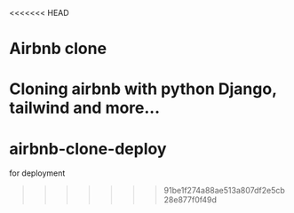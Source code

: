 <<<<<<< HEAD
# Airbnb clone

Cloning airbnb with python Django, tailwind and more...
=======
# airbnb-clone-deploy
for deployment
>>>>>>> 91be1f274a88ae513a807df2e5cb28e877f0f49d

